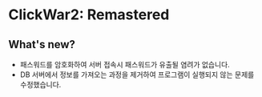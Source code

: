 # ClickWar2: Remastered

## What's new?

- 패스워드를 암호화하여 서버 접속시 패스워드가 유출될 염려가 없습니다.
- DB 서버에서 정보를 가져오는 과정을 제거하여 프로그램이 실행되지 않는 문제를 수정했습니다.